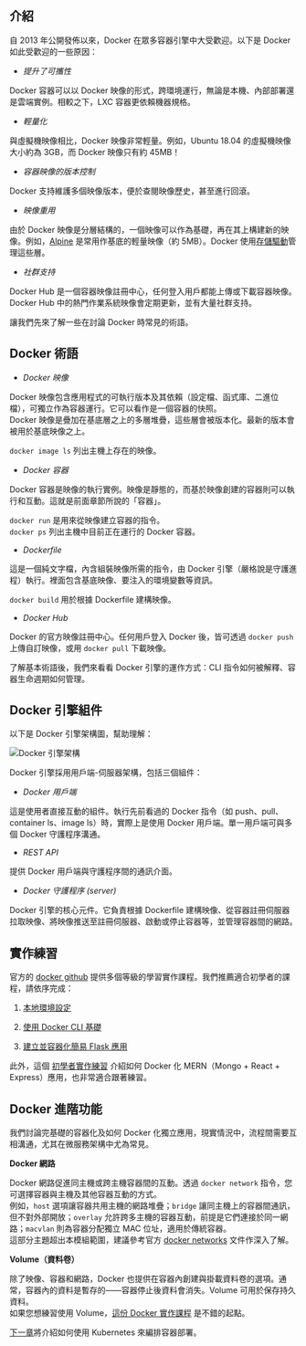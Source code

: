 ## 介紹

自 2013 年公開發佈以來，Docker 在眾多容器引擎中大受歡迎。以下是 Docker 如此受歡迎的一些原因：

- _提升了可攜性_

Docker 容器可以以 Docker 映像的形式，跨環境運行，無論是本機、內部部署還是雲端實例。相較之下，LXC 容器更依賴機器規格。

- _輕量化_

與虛擬機映像相比，Docker 映像非常輕量。例如，Ubuntu 18.04 的虛擬機映像大小約為 3GB，而 Docker 映像只有約 45MB！

- _容器映像的版本控制_

Docker 支持維護多個映像版本，便於查閱映像歷史，甚至進行回滾。

- _映像重用_

由於 Docker 映像是分層結構的，一個映像可以作為基礎，再在其上構建新的映像。例如，[Alpine](https://hub.docker.com/_/alpine) 是常用作基底的輕量映像（約 5MB）。Docker 使用[存儲驅動](https://docs.docker.com/storage/storagedriver/)管理這些層。

- _社群支持_

Docker Hub 是一個容器映像註冊中心，任何登入用戶都能上傳或下載容器映像。Docker Hub 中的熱門作業系統映像會定期更新，並有大量社群支持。

讓我們先來了解一些在討論 Docker 時常見的術語。

## Docker 術語

- _Docker 映像_

Docker 映像包含應用程式的可執行版本及其依賴（設定檔、函式庫、二進位檔），可獨立作為容器運行。它可以看作是一個容器的快照。  
Docker 映像是疊加在基底層之上的多層堆疊，這些層會被版本化。最新的版本會被用於基底映像之上。

`docker image ls` 列出主機上存在的映像。

- _Docker 容器_

Docker 容器是映像的執行實例。映像是靜態的，而基於映像創建的容器則可以執行和互動。這就是前面章節所說的「容器」。

`docker run` 是用來從映像建立容器的指令。  
`docker ps` 列出主機中目前正在運行的 Docker 容器。

- _Dockerfile_

這是一個純文字檔，內含組裝映像所需的指令，由 Docker 引擎（嚴格說是守護進程）執行。裡面包含基底映像、要注入的環境變數等資訊。

`docker build` 用於根據 Dockerfile 建構映像。

- _Docker Hub_

Docker 的官方映像註冊中心。任何用戶登入 Docker 後，皆可透過 `docker push` 上傳自訂映像，或用 `docker pull` 下載映像。

了解基本術語後，我們來看看 Docker 引擎的運作方式：CLI 指令如何被解釋、容器生命週期如何管理。

## Docker 引擎組件

以下是 Docker 引擎架構圖，幫助理解：

![Docker 引擎架構](images/dockerengine.png)

Docker 引擎採用用戶端-伺服器架構，包括三個組件：

- _Docker 用戶端_

這是使用者直接互動的組件。執行先前看過的 Docker 指令（如 push、pull、container ls、image ls）時，實際上是使用 Docker 用戶端。單一用戶端可與多個 Docker 守護程序溝通。

- _REST API_

提供 Docker 用戶端與守護程序間的通訊介面。

- _Docker 守護程序 (server)_

Docker 引擎的核心元件。它負責根據 Dockerfile 建構映像、從容器註冊伺服器拉取映像、將映像推送至註冊伺服器、啟動或停止容器等，並管理容器間的網路。

## 實作練習

官方的 [docker github](https://github.com/docker/labs) 提供多個等級的學習實作課程。我們推薦適合初學者的課程，請依序完成：

1. [本地環境設定](https://github.com/docker/labs/blob/master/beginner/chapters/setup.md)

2. [使用 Docker CLI 基礎](https://github.com/docker/labs/blob/master/beginner/chapters/alpine.md)

3. [建立並容器化簡易 Flask 應用](https://github.com/docker/labs/blob/master/beginner/chapters/webapps.md)

此外，這個 [初學者實作練習](https://github.com/docker/awesome-compose/tree/master/react-express-mongodb) 介紹如何 Docker 化 MERN（Mongo + React + Express）應用，也非常適合跟著練習。

## Docker 進階功能

我們討論完基礎的容器化及如何 Docker 化獨立應用，現實情況中，流程間需要互相溝通，尤其在微服務架構中尤為常見。

**Docker 網路**

Docker 網路促進同主機或跨主機容器間的互動。透過 `docker network` 指令，您可選擇容器與主機及其他容器互動的方式。  
例如，`host` 選項讓容器共用主機的網路堆疊；`bridge` 讓同主機上的容器間通訊，但不對外部開放；`overlay` 允許跨多主機的容器互動，前提是它們連接於同一網路；`macvlan` 則為容器分配獨立 MAC 位址，適用於傳統容器。  
這部分主題超出本模組範圍，建議參考官方 [docker networks](https://docs.docker.com/network/) 文件作深入了解。

**Volume（資料卷）**

除了映像、容器和網路，Docker 也提供在容器內創建與掛載資料卷的選項。通常，容器內的資料是暫存的——容器停止後資料會消失。Volume 可用於保存持久資料。  
如果您想練習使用 Volume，[這份 Docker 實作課程](https://dockerlabs.collabnix.com/beginners/volume/creating-volume-mount-from-dockercli.html) 是不錯的起點。

[下一章](https://linkedin.github.io/school-of-sre/level102/containerization_and_orchestration/orchestration_with_kubernetes/)將介紹如何使用 Kubernetes 來編排容器部署。
